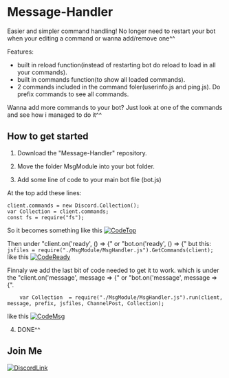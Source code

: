 # Message-Handler
Easier and simpler command handling!
No longer need to restart your bot when your editing a command or wanna add/remove one^^

Features:
- built in reload function(instead of restarting bot do reload to load in all your commands).
- built in commands function(to show all loaded commands).
- 2 commands included in the command foler(userinfo.js and ping.js).
Do prefix commands to see all commands.

Wanna add more commands to your bot? Just look at one of the commands and see how i managed to do it^^

## How to get started
1. Download the "Message-Handler" repository.

2. Move the folder MsgModule into your bot folder.

3. Add some line of code to your main bot file (bot.js)

At the top add these lines:
```var jsfiles;
client.commands = new Discord.Collection();
var Collection = client.commands;
const fs = require("fs");
```
So it becomes something like this
<img>[![CodeTop](https://wad0.000webhostapp.com/images/Msg-Handler/MsgHandlerJsTop.PNG)](https://wad0.000webhostapp.com/images/Msg-Handler/MsgHandlerJsTop.PNG)

Then under "client.on('ready', () => {" or "bot.on('ready', () => {" but this:
```jsfiles = require("./MsgModule/MsgHandler.js").GetCommands(client);```
like this
<img>[![CodeReady](https://wad0.000webhostapp.com/images/Msg-Handler/MsgHandlerJsReady.PNG)](https://wad0.000webhostapp.com/images/Msg-Handler/MsgHandlerJsReady.PNG)

Finnaly we add the last bit of code needed to get it to work. which is under the "client.on('message', message => {" or "bot.on('message', message => {".
``` var Collection = client.commands;
	var Collection  = require("./MsgModule/MsgHandler.js").run(client, message, prefix, jsfiles, ChannelPost, Collection);
```
like this
<img>[![CodeMsg](https://wad0.000webhostapp.com/images/Msg-Handler/MsgHandlerJsMsg.PNG)](https://wad0.000webhostapp.com/images/Msg-Handler/MsgHandlerJsMsg.PNG)

4. DONE^^


## Join Me
<img>[![DiscordLink](https://wad0.000webhostapp.com/images/Logo_WiAD.png)](https://discord.io/JrHcNuE)



